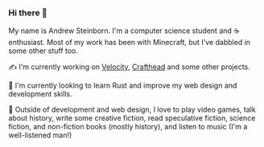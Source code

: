 ### Hi there 👋

My name is Andrew Steinborn. I'm a computer science student and ☕ enthusiast. Most of my work has been with Minecraft, but I've dabbled in some other stuff too.

✍️ I'm currently working on [Velocity](https://www.velocitypowered.com), [Crafthead](https://crafthead.net) and some other projects.

🌱 I'm currently looking to learn Rust and improve my web design and development skills.

💬 Outside of development and web design, I love to play video games, talk about history, write some creative fiction, read speculative fiction, science fiction, and non-fiction books (mostly history), and listen to music (I'm a well-listened man!)

<!--
**astei/astei** is a ✨ _special_ ✨ repository because its `README.md` (this file) appears on your GitHub profile.

Here are some ideas to get you started:

- 🔭 I’m currently working on ...
- 🌱 I’m currently learning ...
- 👯 I’m looking to collaborate on ...
- 🤔 I’m looking for help with ...
- 💬 Ask me about ...
- 📫 How to reach me: ...
- 😄 Pronouns: ...
- ⚡ Fun fact: ...
-->
